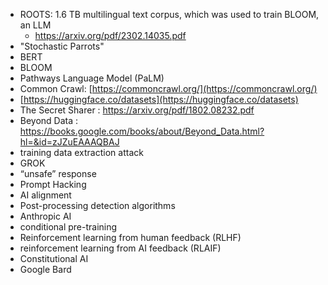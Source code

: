 - ROOTS: 1.6 TB multilingual text corpus, which was used to train BLOOM, an LLM
	- https://arxiv.org/pdf/2302.14035.pdf
- "Stochastic Parrots"
- BERT
- BLOOM
- Pathways Language Model (PaLM)
- Common Crawl: [https://commoncrawl.org/](https://commoncrawl.org/)
- [https://huggingface.co/datasets](https://huggingface.co/datasets)
- The Secret Sharer : https://arxiv.org/pdf/1802.08232.pdf
- Beyond Data : https://books.google.com/books/about/Beyond_Data.html?hl=&id=zJZuEAAAQBAJ
- training data extraction attack
- GROK
- “unsafe” response
- Prompt Hacking
- AI alignment
- Post-processing detection algorithms
- Anthropic AI
- conditional pre-training
- Reinforcement learning from human feedback (RLHF)
- reinforcement learning from AI feedback (RLAIF)
- Constitutional AI
- Google Bard